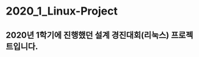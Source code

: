 # 2020_1_Linux-Project
2020년 1학기에 진행했던 설계 경진대회(리눅스) 프로젝트입니다.
-------------------------------------------------------------------------------------------





